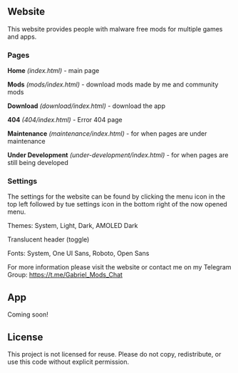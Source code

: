 ## Website
This website provides people with malware free mods for multiple games and apps.

### Pages
**Home** *(index.html)* - main page

**Mods** *(mods/index.html)* - download mods made by me and community mods

**Download** *(download/index.html)* - download the app

**404** *(404/index.html)* - Error 404 page

**Maintenance** *(maintenance/index.html)* - for when pages are under maintenance

**Under Development** *(under-development/index.html)* - for when pages are still being developed

### Settings
The settings for the website can be found by clicking the menu icon in the top left followed by tue settings icon in the bottom right of the now opened menu.

Themes: System, Light, Dark, AMOLED Dark

Translucent header (toggle)

Fonts: System, One UI Sans, Roboto, Open Sans

For more information please visit the website or contact me on my Telegram Group: https://t.me/Gabriel_Mods_Chat

## App
Coming soon!

## License
This project is not licensed for reuse. Please do not copy, redistribute, or use this code without explicit permission.
